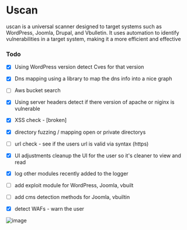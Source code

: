 # Uscan
uscan is a universal scanner designed to target systems such as WordPress, Joomla, Drupal, and Vbulletin. It uses automation to identify vulnerabilities in a target system, making it a more efficient and effective

### Todo
- [x] Using WordPress version detect Cves for that version
- [x] Dns mapping using a library to map the dns info into a nice graph
- [ ] Aws bucket search
- [x] Using server headers detect if there version of apache or niginx is vulnerable
- [x] XSS check - [broken]
- [x] directory fuzzing / mapping open or private directorys
- [ ] url check - see if the users url is valid via syntax (https)
- [x] UI adjustments cleanup the UI for the user so it's cleaner to view and read
- [x] log other modules recently added to the logger
- [ ] add exploit module for WordPress, Joomla, vbuilt
- [ ] add cms detection methods for Joomla, vbuiltin
- [x] detect WAFs - warn the user


![image](https://imgur.com/CsiPC8X.gif)




